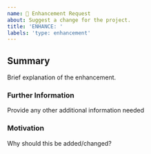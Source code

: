 ```yaml
---
name: 🚀 Enhancement Request
about: Suggest a change for the project.
title: 'ENHANCE: '
labels: 'type: enhancement'
---
```

## Summary
Brief explanation of the enhancement.

### Further Information
Provide any other additional information needed

### Motivation
Why should this be added/changed?